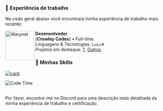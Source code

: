### 🚀 Experiência de trabalho
Na visão geral abaixo você encontrará minha experiência de trabalho mais recente:

<img align="left" height="94px" width="94px" alt="Warpnet" src="https://www.esri.com/content/dam/esrisites/en-us/common/icons/product-logos/Developers.png"/>

**Desenvolvedor** \
[**Crowley Codes**] • Full-time \
Linguagens & Tecnologias: `Lua`,`c#`\
Projetos em destaque: [?](), [Outros]()
### 📒 Minhas Skills
[![card](https://github-readme-stats.vercel.app/api?username=crowdv&theme=Dark&show_icons=true)](https://github.com/crowdv/github-readme-stats)

![Code Time](https://img.shields.io/endpoint?style=flat&url=https://codetime-api.datreks.com/badge/5303?logoColor=white%26project=%26recentMS=0%26showProject=false)

<br/>
Por favor, encontre-me no Discord para uma descrição mais detalhada da minha experiência de trabalho e certificação.
